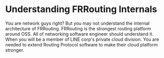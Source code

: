 # Understanding FRRouting Internals

You are network guys right?
But you may not understand the internal architecture of FRRouting.
FRRouting is the strongest routing platform around OSS.
All of networking software engineer should understand it. When you will be
a member of LINE corp's private cloud division. You are needed to extend
Routing Protocol software to make their cloud platform stronger.



